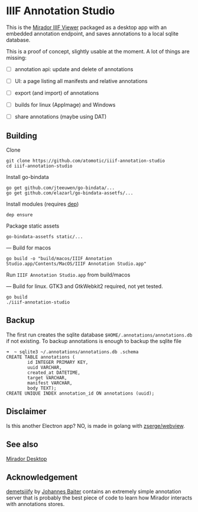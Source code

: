 # IIIF Annotation Studio 

This is the [Mirador IIIF Viewer](https://projectmirador.org) packaged as a desktop app with an embedded annotation endpoint, and saves annotations to a local sqlite database.

This is a proof of concept, slightly usable at the moment.
A lot of things are missing:

- [ ] annotation api: update and delete of annotations
- [ ] UI: a page listing all manifests and relative annotations
- [ ] export (and import) of annotations
- [ ] builds for linux (AppImage) and Windows
- [ ] share annotations (maybe using DAT)


## Building

Clone

	git clone https://github.com/atomotic/iiif-annotation-studio
	cd iiif-annotation-studio

Install go-bindata

	go get github.com/jteeuwen/go-bindata/...
	go get github.com/elazarl/go-bindata-assetfs/...
	
Install modules (requires [dep](https://github.com/golang/dep))

	dep ensure

Package static assets

	go-bindata-assetfs static/...

— Build for macos

	go build -o "build/macos/IIIF Annotation Studio.app/Contents/MacOS/IIIF Annotation Studio.app"

Run `IIIF Annotation Studio.app` from build/macos

— Build for linux. GTK3 and GtkWebkit2 required, not yet tested.

	go build
	./iiif-annotation-studio


## Backup 
The first run creates the sqlite database `$HOME/.annotations/annotations.db` if not existing. To backup annotations is enough to backup the sqlite file


	➜  ~ sqlite3 ~/.annotations/annotations.db .schema
	CREATE TABLE annotations (
			id INTEGER PRIMARY KEY,
			uuid VARCHAR,
			created_at DATETIME,
			target VARCHAR,
			manifest VARCHAR,
			body TEXT);
	CREATE UNIQUE INDEX annotation_id ON annotations (uuid);
	
## Disclaimer

Is this another Electron app? NO, is made in golang with [zserge/webview](https://github.com/zserge/webview).  	
	
## See also

[Mirador Desktop](https://github.com/ProjectMirador/mirador-desktop)

## Acknowledgement

[demetsiiify](https://github.com/jbaiter/demetsiiify) by [Johannes Baiter](https://github.com/jbaiter) contains an extremely simple annotation server that is probably the best piece of code to learn how Mirador interacts with annotations stores.

